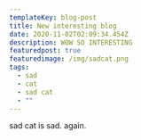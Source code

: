 ```yaml
---
templateKey: blog-post
title: New interesting blog
date: 2020-11-02T02:09:34.454Z
description: WOW SO INTERESTING
featuredpost: true
featuredimage: /img/sadcat.png
tags:
  - sad
  - cat
  - sad cat
  - ""
---
```

sad cat is sad. again.